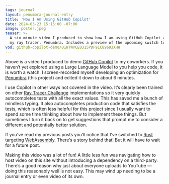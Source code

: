 ```yaml
---
tags: journal
layout: penumbra-journal-entry
title: 'How I Am Using GitHub Copilot'
date: 2024-03-23 15:15:00 -07:00
image: poster.jpeg
teaser: >-
  A six minute video I produced to show how I am using GitHub Copilot as I work on
  my ray tracer, Penumbra. Includes a preview of the upcoming switch to Rust/WebAssembly!
vod: github-copilot-demo/01HTWVCE0J15PDF91C8969JXHH
---
```


<video-on-demand vod="github-copilot-demo/01HTWVCE0J15PDF91C8969JXHH"></video-on-demand>

<script type="module" src="/assets/js/video-on-demand/index.js"></script>

Above is a video I produced to demo [GitHub Copilot] to my coworkers. If you haven’t yet
explored using a Large Language Model to you help you code, it is worth a watch. I
screen-recorded myself developing an optimization for [Penumbra](/) (this project) and
edited it down to about 6 minutes.

[github copilot]: https://copilot.github.com

I use Copilot in other ways not covered in the video. It’s clearly been trained on other
[Ray Tracer Challenge] implementations so it very quickly autocompletes tests with all the
exact values. This has saved me a bunch of mindless typing. It also autocompletes production
code that satisfies the tests, which is often less helpful for this project since I usually
want to spend some time thinking about how to implement these things. But sometimes I turn
it back on to get suggestions that prompt me to consider a different and potentially better
solution.

[ray tracer challenge]: https://pragprog.com/titles/jbtracer/the-ray-tracer-challenge/

If you’ve read my previous posts you’ll notice that I’ve switched to [Rust] targeting
[WebAssembly]. There’s a story behind that! But it will have to wait for a future post.

[rust]: https://www.rust-lang.org
[webassembly]: https://webassembly.org

Making this video was a lot of fun! A little less fun was navigating how to host video on
this site without introducing a dependency on a third-party. There’s a good reason why just
about everyone uploads to YouTube — doing this reasonably well is not easy. This may wind up
needing to be a journal entry or even video of its own.
